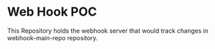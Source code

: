 # Web Hook POC
This Repository holds the webhook server that would track changes in webhook-main-repo repository.